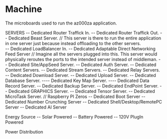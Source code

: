 # Machine
The microboards used to run the az000za application.

SERVERS
  -- Dedicated Router Traffick In.
  -- Dedicated Router Traffick Out.
  -- Dedicated Beast Server. // This server is there to run the entire application in one server just because instead offloading to the other servers.  
  -- Dedicated LoadBalancer In.
  -- Dedicated Adaptable Direct Networking Feed Server    // Imagine all the servers plugged into this. This server would physically reroutes the ports to the intended server instead of middleman.
  -- Dedicated Site/AppSeed Server.
  -- Dedicated Auth Server.
  -- Dedicated Content Servers.
  -- Dedicated Stream Servers.
  -- Dedicated Relay Servers.
  -- Dedicated Download Server.
  -- Dedicated Upload Server.
  -- Dedicated Database Server.
  ---- Dedicated Key Map Server.
  ---- Dedicated Data Record Server.
  -- Dedicated Backup Server.
  -- Dedicated EndPoint Server.
  -- Dedicated GRAPHICS Server.
  -- Dedicated Tensor Server.
  -- Dedicated MicroTask Server.  // Raspberry PI Zeros
  -- Dedicated Boot Server
  -- Dedicated Number Crunching Server
  -- Dedicated Shell/Desktop/RemotePC Server
  -- Dedicated AI Server


Energy Source
-- Solar Powered
-- Battery Powered
-- 120V PlugIn Powered

Power Distribution
